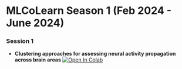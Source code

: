 # MLCoLearn Season 1 (Feb 2024 - June 2024)

### Session 1
- **Clustering approaches for assessing neural activity propagation across brain areas** [![Open In Colab](https://colab.research.google.com/assets/colab-badge.svg)](https://colab.research.google.com/github/mlcolearn/session1/blob/main/karen/notebook.ipynb)
